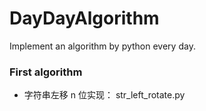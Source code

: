 # DayDayAlgorithm
Implement an algorithm by python every day.

### First algorithm

* 字符串左移 n 位实现： str_left_rotate.py
